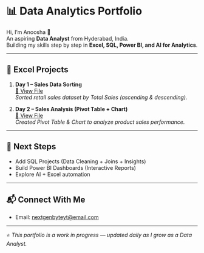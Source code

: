 # 📊 Data Analytics Portfolio  

Hi, I’m Anoosha 👋  
An aspiring **Data Analyst** from Hyderabad, India.  
Building my skills step by step in **Excel, SQL, Power BI, and AI for Analytics**.  

---

## 🚀 Excel Projects
1. **Day 1 – Sales Data Sorting**  
   [📂 View File](Excel_Projects/Day1_Sales_Data.xlsx)  
   *Sorted retail sales dataset by Total Sales (ascending & descending).*  

2. **Day 2 – Sales Analysis (Pivot Table + Chart)**  
   [📂 View File](Excel_Projects/Day2_Pivot_Sales.xlsx)  
   *Created Pivot Table & Chart to analyze product sales performance.*  

---

## 🎯 Next Steps
- Add SQL Projects (Data Cleaning + Joins + Insights)  
- Build Power BI Dashboards (Interactive Reports)  
- Explore AI + Excel automation  

---

## 📬 Connect With Me

- Email: nextgenbyteyt@email.com  

---
⭐ *This portfolio is a work in progress — updated daily as I grow as a Data Analyst.*

